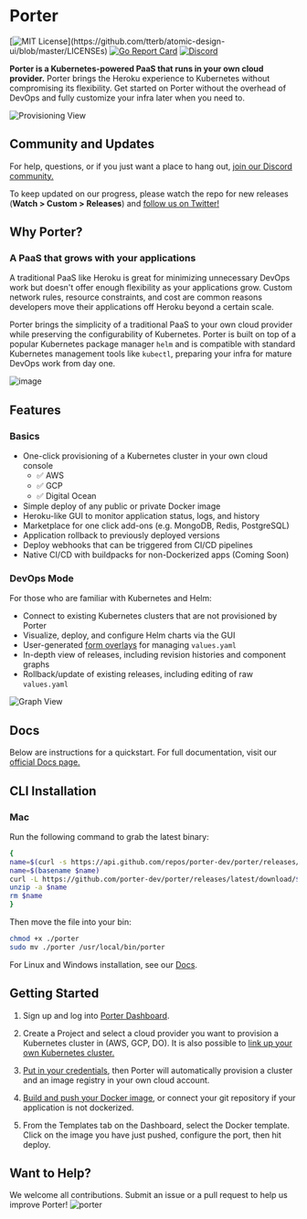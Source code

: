 # Porter 
[![MIT License](https://img.shields.io/apm/l/atomic-design-ui.svg?)](https://github.com/tterb/atomic-design-ui/blob/master/LICENSEs) [![Go Report Card](https://goreportcard.com/badge/gojp/goreportcard)](https://goreportcard.com/report/github.com/porter-dev/porter) [![Discord](https://img.shields.io/discord/542888846271184896?color=7389D8&label=community&logo=discord&logoColor=ffffff)](https://discord.gg/MhYNuWwqum)


**Porter is a Kubernetes-powered PaaS that runs in your own cloud provider.** Porter brings the Heroku experience to Kubernetes without compromising its flexibility. Get started on Porter without the overhead of DevOps and fully customize your infra later when you need to.

![Provisioning View](https://user-images.githubusercontent.com/22849518/104234811-fe2dcb00-5421-11eb-9ce3-c0ebefc37476.png)

## Community and Updates

For help, questions, or if you just want a place to hang out, [join our Discord community.](https://discord.gg/MhYNuWwqum)

To keep updated on our progress, please watch the repo for new releases (**Watch > Custom > Releases**) and [follow us on Twitter!](https://twitter.com/getporterdev)

## Why Porter?
### A PaaS that grows with your applications

A traditional PaaS like Heroku is great for minimizing unnecessary DevOps work but doesn't offer enough flexibility as your applications grow. Custom network rules, resource constraints, and cost are common reasons developers move their applications off Heroku beyond a certain scale. 

Porter brings the simplicity of a traditional PaaS to your own cloud provider while preserving the configurability of Kubernetes. Porter is built on top of a popular Kubernetes package manager `helm` and is compatible with standard Kubernetes management tools like `kubectl`, preparing your infra for mature DevOps work from day one.

![image](https://user-images.githubusercontent.com/65516095/103713478-71e75800-4f8a-11eb-915f-adee9d4f5bf7.png)

## Features
### Basics
- One-click provisioning of a Kubernetes cluster in your own cloud console
  - ✅   AWS
  - ✅   GCP
  - ✅   Digital Ocean
- Simple deploy of any public or private Docker image
- Heroku-like GUI to monitor application status, logs, and history
- Marketplace for one click add-ons (e.g. MongoDB, Redis, PostgreSQL)
- Application rollback to previously deployed versions
- Deploy webhooks that can be triggered from CI/CD pipelines
- Native CI/CD with buildpacks for non-Dockerized apps (Coming Soon)

### DevOps Mode
For those who are familiar with Kubernetes and Helm:

- Connect to existing Kubernetes clusters that are not provisioned by Porter
- Visualize, deploy, and configure Helm charts via the GUI
- User-generated [form overlays](https://docs.getporter.dev/docs/porter-templates) for managing `values.yaml`
- In-depth view of releases, including revision histories and component graphs
- Rollback/update of existing releases, including editing of raw `values.yaml`

![Graph View](https://user-images.githubusercontent.com/22849518/101073320-43322800-356d-11eb-9b69-a68bd951992e.png)

## Docs

Below are instructions for a quickstart. For full documentation, visit our [official Docs page.](https://docs.getporter.dev)

## CLI Installation
### Mac 
Run the following command to grab the latest binary:

```sh
{
name=$(curl -s https://api.github.com/repos/porter-dev/porter/releases/latest | grep "browser_download_url.*/porter_.*_Darwin_x86_64\.zip" | cut -d ":" -f 2,3 | tr -d \")
name=$(basename $name)
curl -L https://github.com/porter-dev/porter/releases/latest/download/$name --output $name
unzip -a $name
rm $name
}
```

Then move the file into your bin:

```sh
chmod +x ./porter
sudo mv ./porter /usr/local/bin/porter
```

For Linux and Windows installation, see our [Docs](https://docs.getporter.dev/docs/cli-documentation#linux). 

## Getting Started
1. Sign up and log into [Porter Dashboard](https://dashboard.getporter.dev).

2. Create a Project and select a cloud provider you want to provision a Kubernetes cluster in (AWS, GCP, DO). It is also possible to [link up your own Kubernetes cluster.](https://docs.getporter.dev/docs/cli-documentation#linking-your-own-private-image-registry)

3. [Put in your credentials](https://docs.getporter.dev/docs/getting-started-with-porter-on-aws), then Porter will automatically provision a cluster and an image registry in your own cloud account.

4. [Build and push your Docker image](https://docs.getporter.dev/docs/cli-documentation#porter-docker-configure), or connect your git repository if your application is not dockerized.

5. From the Templates tab on the Dashboard, select the Docker template. Click on the image you have just pushed, configure the port, then hit deploy.

## Want to Help?
We welcome all contributions. Submit an issue or a pull request to help us improve Porter!
![porter](https://user-images.githubusercontent.com/65516095/103712859-def9ee00-4f88-11eb-804c-4b775d697ec4.jpeg)
